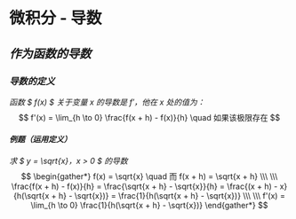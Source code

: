 # 微积分 - 导数


## ***作为函数的导数***

### ***导数的定义***

*函数 $ f(x) $ 关于变量 x 的导数是 $f'$，他在 x 处的值为：*
$$
f'(x) = \lim_{h \to 0} \frac{f(x + h) - f(x)}{h} \quad 如果该极限存在
$$

#### ***例题（运用定义）***

*求 $ y = \sqrt{x}，x > 0 $ 的导数*
$$
\begin{gather*}
f(x) = \sqrt{x} \quad 而 f(x + h) = \sqrt{x + h}
\\\ \\\
\frac{f(x + h) - f(x)}{h} = \frac{\sqrt{x + h} - \sqrt{x}}{h} = \frac{(x + h) - x}{h(\sqrt{x + h} - \sqrt{x})} = \frac{1}{h(\sqrt{x + h} - \sqrt{x})}
\\\ \\\
f'(x) = \lim_{h \to 0} \frac{1}{h(\sqrt{x + h} - \sqrt{x})} 
\end{gather*}
$$

